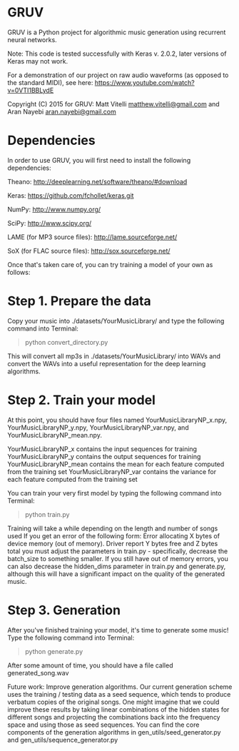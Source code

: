 # GRUV
GRUV is a Python project for algorithmic music generation using recurrent neural networks.

Note: This code is tested successfully with Keras v. 2.0.2, later versions of Keras may not work.

For a demonstration of our project on raw audio waveforms (as opposed to the standard MIDI), see here: https://www.youtube.com/watch?v=0VTI1BBLydE

Copyright (C) 2015 for GRUV: Matt Vitelli matthew.vitelli@gmail.com and Aran Nayebi aran.nayebi@gmail.com

# Dependencies
In order to use GRUV, you will first need to install the following dependencies:

Theano: http://deeplearning.net/software/theano/#download

Keras: https://github.com/fchollet/keras.git

NumPy: http://www.numpy.org/

SciPy: http://www.scipy.org/

LAME (for MP3 source files): http://lame.sourceforge.net/ 

SoX (for FLAC source files): http://sox.sourceforge.net/

Once that's taken care of, you can try training a model of your own as follows:
# Step 1. Prepare the data
Copy your music into ./datasets/YourMusicLibrary/ and type the following command into Terminal:
>    python convert_directory.py

This will convert all mp3s in ./datasets/YourMusicLibrary/ into WAVs and convert the WAVs into a useful representation for the deep learning algorithms.

# Step 2. Train your model
At this point, you should have four files named YourMusicLibraryNP_x.npy, YourMusicLibraryNP_y.npy, YourMusicLibraryNP_var.npy, and YourMusicLibraryNP_mean.npy.

YourMusicLibraryNP_x contains the input sequences for training
YourMusicLibraryNP_y contains the output sequences for training
YourMusicLibraryNP_mean contains the mean for each feature computed from the training set
YourMusicLibraryNP_var contains the variance for each feature computed from the training set

You can train your very first model by typing the following command into Terminal:
>    python train.py

Training will take a while depending on the length and number of songs used
If you get an error of the following form:
Error allocating X bytes of device memory (out of memory). Driver report Y bytes free and Z bytes total
you must adjust the parameters in train.py - specifically, decrease the batch_size to something smaller. If you still have out of memory errors, you can also decrease the hidden_dims parameter in train.py and generate.py, although this will have a significant impact on the quality of the generated music.

# Step 3. Generation
After you've finished training your model, it's time to generate some music!
Type the following command into Terminal:
>    python generate.py

After some amount of time, you should have a file called generated_song.wav

Future work:
Improve generation algorithms. Our current generation scheme uses the training / testing data as a seed sequence, which tends to produce verbatum copies of the original songs. One might imagine that we could improve these results by taking linear combinations of the hidden states for different songs and projecting the combinations back into the frequency space and using those as seed sequences. You can find the core components of the generation algorithms in gen_utils/seed_generator.py and gen_utils/sequence_generator.py
